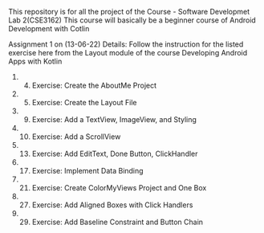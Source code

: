 This repository is for all the project of the Course - Software Developmet Lab 2(CSE3162)
This course will basically be a beginner course of Android Development with Cotlin

Assignment 1 on (13-06-22) Details:
Follow the instruction for the listed exercise here from the Layout module of the course Developing Android Apps with Kotlin

1. 4. Exercise: Create the AboutMe Project

2. 5. Exercise: Create the Layout File

3. 9. Exercise: Add a TextView, ImageView, and Styling

4. 10. Exercise: Add a ScrollView

5. 13. Exercise: Add EditText, Done Button, ClickHandler

6. 17. Exercise: Implement Data Binding

7. 21. Exercise: Create ColorMyViews Project and One Box

8. 27. Exercise: Add Aligned Boxes with Click Handlers

9. 29. Exercise: Add Baseline Constraint and Button Chain